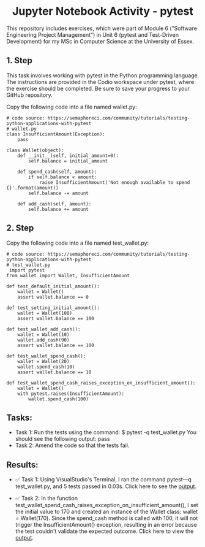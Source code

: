 <h1 align = "center"> Jupyter Notebook Activity - pytest </h1>

This repository includes exercises, which were part of Module 6 ("Software Engineering Project Management") in Unit 6 (pytest and Test-Driven Development) for my MSc in Computer Science at the University of Essex.

## 1. Step

This task involves working with pytest in the Python programming language. The instructions are provided in the Codio workspace under pytest, where the exercise should be completed. Be sure to save your progress to your GitHub repository.

Copy the following code into a file named wallet.py:

```
# code source: https://semaphoreci.com/community/tutorials/testing-python-applications-with-pytest
# wallet.py
class InsufficientAmount(Exception):
    pass
  
class Wallet(object):
    def __init__(self, initial_amount=0):
        self.balance = initial_amount
 
    def spend_cash(self, amount):
        if self.balance < amount:
            raise InsufficientAmount('Not enough available to spend {}'.format(amount))
        self.balance -= amount
 
    def add_cash(self, amount):
        self.balance += amount
```

## 2. Step

Copy the following code into a file named test_wallet.py:

```
# code source: https://semaphoreci.com/community/tutorials/testing-python-applications-with-pytest
# test_wallet.py
 import pytest
from wallet import Wallet, InsufficientAmount

def test_default_initial_amount():
    wallet = Wallet()
    assert wallet.balance == 0
 
def test_setting_initial_amount():
    wallet = Wallet(100)
    assert wallet.balance == 100
 
def test_wallet_add_cash():
    wallet = Wallet(10)
    wallet.add_cash(90)
    assert wallet.balance == 100
 
def test_wallet_spend_cash():
    wallet = Wallet(20)
    wallet.spend_cash(10)
    assert wallet.balance == 10
 
def test_wallet_spend_cash_raises_exception_on_insufficient_amount():
    wallet = Wallet()
    with pytest.raises(InsufficientAmount):
        wallet.spend_cash(100)
```

## Tasks:

- Task 1: Run the tests using the command: $ pytest -q test_wallet.py You should see the following output: pass
- Task 2: Amend the code so that the tests fail.

## Results:


- ✅ Task 1: Using VisualStudio's Terminal, I ran the command pytest—q test_wallet.py, and 5 tests passed in 0.03s. Click here to see the [output](https://github.com/busilas/SEPM_UoE/blob/main/Unit06/pytestPage/assets/test.PNG).

- ✅ Task 2: In the function test_wallet_spend_cash_raises_exception_on_insufficient_amount(), I set the initial value to 170 and created an instance of the Wallet class: wallet = Wallet(170). Since the spend_cash method is called with 100, it will not trigger the InsufficientAmount() exception, resulting in an error because the test couldn't validate the expected outcome. Click here to view the [output](https://github.com/busilas/SEPM_UoE/blob/main/Unit06/pytestPage/assets/test2.PNG).
